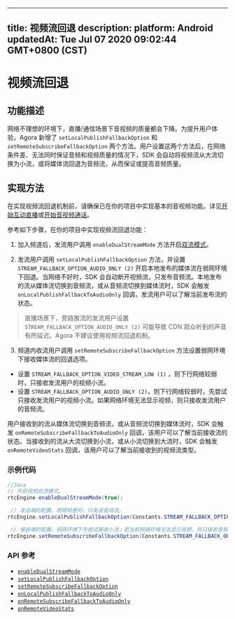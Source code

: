
---
title: 视频流回退
description: 
platform: Android
updatedAt: Tue Jul 07 2020 09:02:44 GMT+0800 (CST)
---
# 视频流回退
## 功能描述

网络不理想的环境下，直播/通信场景下音视频的质量都会下降。为提升用户体验，Agora 新增了 `setLocalPublishFallbackOption` 和 `setRemoteSubscribeFallbackOption` 两个方法。用户设置这两个方法后，在网络条件差、无法同时保证音频和视频质量的情况下，SDK 会自动将视频流从大流切换为小流，或将媒体流回退为音频流，从而保证或提高音频质量。

## 实现方法

在实现视频流回退机制前，请确保已在你的项目中实现基本的音视频功能。详见[开始互动直播](../../cn/Video/start_live_android.md)或[开始音视频通话](../../cn/Video/start_call_android.md)。

参考如下步骤，在你的项目中实现视频流回退功能：

1. 加入频道后，发流用户调用 `enableDualStreamMode` 方法开启[双流模式](https://docs.agora.io/cn/Agora%20Platform/terms?platform=All%20Platforms#a-name-duala双流模式)。

2. 发流用户调用 `setLocalPublishFallbackOption` 方法，并设置 `STREAM_FALLBACK_OPTION_AUDIO_ONLY (2)` 开启本地发布的媒体流在弱网环境下回退。当网络不好时，SDK 会自动断开视频流，只发布音频流。本地发布的流从媒体流切换到音频流，或从音频流切换到媒体流时，SDK 会触发 `onLocalPublishFallbackToAudioOnly` 回调，发流用户可以了解当前发布流的状态。
> 直播场景下，旁路推流的发流用户设置 `STREAM_FALLBACK_OPTION_AUDIO_ONLY (2)` 可能导致 CDN 观众听到的声音有所延迟。Agora 不建议使用视频流回退机制。

3. 频道内收流用户调用 `setRemoteSubscribeFallbackOption` 方法设置弱网环境下接收媒体流的回退选项。

 - 设置 `STREAM_FALLBACK_OPTION_VIDEO_STREAM_LOW (1)` ，则下行网络较弱时，只接收发流用户的视频小流。
 - 设置 `STREAM_FALLBACK_OPTION_AUDIO_ONLY (2)`，则下行网络较弱时，先尝试只接收发流用户的视频小流。如果网络环境无法显示视频，则只接收发流用户的音频流。

 用户接收到的流从媒体流切换到音频流，或从音频流切换到媒体流时，SDK 会触发 `onRemoteSubscribeFallbackToAudioOnly` 回调，该用户可以了解当前接收流的状态。当接收到的流从大流切换到小流，或从小流切换到大流时，SDK 会触发 `onRemoteVideoStats` 回调，该用户可以了解当前接收到的视频流类型。

### 示例代码

```java
//Java
// 开启视频双流模式。
rtcEngine.enableDualStreamMode(true);

 // 发送端的配置。网络较差时，只发送音频流。
rtcEngine.setLocalPublishFallbackOption(Constants.STREAM_FALLBACK_OPTION_AUDIO_ONLY);

 // 接收端的配置。弱网环境下先尝试接收小流；若当前网络环境无法显示视频，则只接收音频流。
rtcEngine.setRemoteSubscribeFallbackOption(Constants.STREAM_FALLBACK_OPTION_AUDIO_ONLY);
```

### API 参考

- [`enableDualStreamMode`](https://docs.agora.io/cn/Video/API%20Reference/java/classio_1_1agora_1_1rtc_1_1_rtc_engine.html#a645cb7d0f3a59dda27b157cf130c8c9a)
- [`setLocalPublishFallbackOption`](https://docs.agora.io/cn/Video/API%20Reference/java/classio_1_1agora_1_1rtc_1_1_rtc_engine.html#ac8c08e79844a4e62e0670553484cbe90)
- [`setRemoteSubscribeFallbackOption`](https://docs.agora.io/cn/Video/API%20Reference/java/classio_1_1agora_1_1rtc_1_1_rtc_engine.html#af64301ea1788dad0561aa678f3fe6ad3)
- [`onLocalPublishFallbackToAudioOnly`](https://docs.agora.io/cn/Video/API%20Reference/java/classio_1_1agora_1_1rtc_1_1_i_rtc_engine_event_handler.html#a899d84de53c9e21de614a9611f6e062b)
- [`onRemoteSubscribeFallbackToAudioOnly`](https://docs.agora.io/cn/Video/API%20Reference/java/classio_1_1agora_1_1rtc_1_1_i_rtc_engine_event_handler.html#ad14676019bf51b9d9a9c5520e6e578dd)
- [`onRemoteVideoStats`](https://docs.agora.io/cn/Video/API%20Reference/java/classio_1_1agora_1_1rtc_1_1_i_rtc_engine_event_handler.html#abb7af6e2827bbd03c6ab8338a0f616ca)



